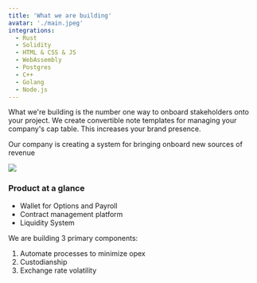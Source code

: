 ```yaml
---
title: 'What we are building'
avatar: './main.jpeg'
integrations:
  - Rust
  - Solidity
  - HTML & CSS & JS
  - WebAssembly
  - Postgres
  - C++
  - Golang
  - Node.js
---
```


What we're building is the number one way to onboard stakeholders onto your project. We create convertible note templates for managing your company's cap table. This increases your brand presence.

Our company is creating a system for bringing onboard new sources of revenue

![](https://s3-us-west-2.amazonaws.com/fireteam-alpha/https-decentral-solutions-cdn/DSC00630_preview.jpeg)

### Product at a glance

- Wallet for Options and Payroll
- Contract management platform
- Liquidity System

We are building 3 primary components:

1. Automate processes to minimize opex
2. Custodianship
3. Exchange rate volatility
